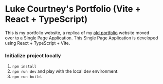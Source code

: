 # Luke Courtney's Portfolio (Vite + React + TypeScript)

This is my portfolio website, a replica of my [old portfolio](https://github.com/lfcourtney/luke-courtneys-portfolio) website moved over to a Single Page Application. This Single Page Application is developed using React + TypeScript + Vite.

### Initialize project locally

1. `npm install`
1. `npm run dev` and play with the local dev environment.
1. `npm run build`.
